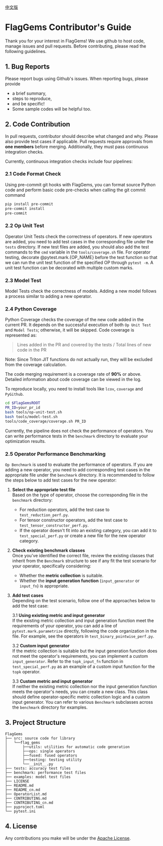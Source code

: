 [中文版](./CONTRIBUTING_cn.md)

# FlagGems Contributor's Guide

Thank you for your interest in FlagGems! We use github to host code, manage issues and pull requests. Before contributing, please read the following guidelines.

## 1. Bug Reports
Please report bugs using Github's issues. When reporting bugs, please provide

- a brief summary,
- steps to reproduce,
- and be specific!
- Some sample codes will be helpful too.

## 2. Code Contribution
In pull requests, contributor should describe what changed and why. Please also provide test cases if applicable.
Pull requests require approvals from __one members__ before merging. Additionally, they must pass continuous integration checks.

Currently, continuous integration checks include four pipelines:

### 2.1 Code Format Check
Using pre-commit git hooks with FlagGems, you can format source Python code and perform basic code pre-checks when calling the git commit command

```bash
pip install pre-commit
pre-commit install
pre-commit
```

### 2.2 Op Unit Test
Operator Unit Tests check the correctness of operators. If new operators are added, you need to add test cases in the corresponding file under the `tests` directory. If new test files are added, you should also add the test commands to the `cmd` variable in the `tools/coverage.sh` file.
For operator testing, decorate @pytest.mark.{OP_NAME} before the test function so that we can run the unit test function of the specified OP through `pytest -m`. A unit test function can be decorated with multiple custom marks.

### 2.3 Model Test
Model Tests check the correctness of models. Adding a new model follows a process similar to adding a new operator.

### 2.4 Python Coverage
Python Coverage checks the coverage of the new code added in the current PR. It depends on the successful execution of both `Op Unit Test` and `Model Tests`; otherwise, it will be skipped. Code coverage is represented as:

>    Lines added in the PR and covered by the tests  / Total lines of new code in the PR

Note: Since Triton JIT functions do not actually run, they will be excluded from the coverage calculation.

The code merging requirement is a coverage rate of __90%__ or above. Detailed information about code coverage can be viewed in the log.

To reproduce locally, you need to install tools like `lcov`, `coverage` and `PyGithub`.

```bash
cd $FlagGemsROOT
PR_ID=your_pr_id
bash tools/op-unit-test.sh
bash tools/model-test.sh
tools/code_coverage/coverage.sh PR_ID
```

Currently, the pipeline does not check the performance of operators. You can write performance tests in the `benchmark` directory to evaluate your optimization results.

### 2.5 Operator Performance Benchmarking

`Op Benchmark` is used to evaluate the performance of operators. If you are adding a new operator, you need to add corresponding test cases in the appropriate file under the `benchmark` directory. It is recommended to follow the steps below to add test cases for the new operator:

1. **Select the appropriate test file**  
   Based on the type of operator, choose the corresponding file in the `benchmark` directory:
   - For reduction operators, add the test case to `test_reduction_perf.py`.
   - For tensor constructor operators, add the test case to `test_tensor_constructor_perf.py`.
   - If the operator doesn't fit into an existing category, you can add it to `test_special_perf.py` or create a new file for the new operator category.

2. **Check existing benchmark classes**  
   Once you've identified the correct file, review the existing classes that inherit from the `Benchmark` structure to see if any fit the test scenario for your operator, specifically considering:
   - Whether the **metric collection** is suitable.
   - Whether the **input generation function** (`input_generator` or `input_fn`) is appropriate.

3. **Add test cases**  
   Depending on the test scenario, follow one of the approaches below to add the test case:

   3.1 **Using existing metric and input generator**  
   If the existing metric collection and input generation function meet the requirements of your operator, you can add a line of `pytest.mark.parametrize` directly, following the code organization in the file. For example, see the operators in `test_binary_pointwise_perf.py`.

   3.2 **Custom input generator**  
   If the metric collection is suitable but the input generation function does not meet the operator's requirements, you can implement a custom `input_generator`. Refer to the `topk_input_fn` function in `test_special_perf.py` as an example of a custom input function for the `topk` operator.

   3.3 **Custom metric and input generator**  
   If neither the existing metric collection nor the input generation function meets the operator's needs, you can create a new class. This class should define operator-specific metric collection logic and a custom input generator. You can refer to various `Benchmark` subclasses across the `benchmark` directory for examples.


## 3. Project Structure

```
FlagGems
├── src: source code for library
│   └──flag_gems
│       ├──utils: utilities for automatic code generation
│       ├──ops: single operators
│       ├──fused: fused operators
│       ├──testing: testing utility
│       └──__init__.py
├── tests: accuracy test files
├── benchmark: performance test files
├── examples: model test files
├── LICENSE
├── README.md
├── README_cn.md
├── OperatorList.md
├── CONTRIBUTING.md
├── CONTRIBUTING_cn.md
├── pyproject.toml
└── pytest.ini
```

## 4. License
Any contributions you make will be under the [Apache License](https://github.com/FlagOpen/FlagGems/blob/master/LICENSE).
